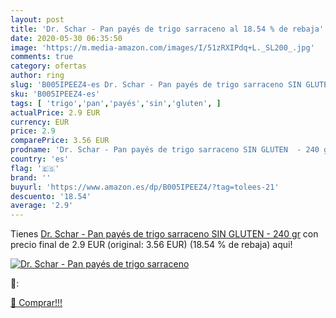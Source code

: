```yaml
---
layout: post
title: 'Dr. Schar - Pan payés de trigo sarraceno al 18.54 % de rebaja'
date: 2020-05-30 06:35:50
image: 'https://m.media-amazon.com/images/I/51zRXIPdq+L._SL200_.jpg'
comments: true
category: ofertas
author: ring
slug: 'B005IPEEZ4-es Dr. Schar - Pan payés de trigo sarraceno SIN GLUTEN - 240 gr'
sku: 'B005IPEEZ4-es'
tags: [ 'trigo','pan','payés','sin','gluten', ]
actualPrice: 2.9 EUR
currency: EUR
price: 2.9
comparePrice: 3.56 EUR
prodname: 'Dr. Schar - Pan payés de trigo sarraceno SIN GLUTEN  - 240 gr'
country: 'es'
flag: '🇪🇸'
brand: ''
buyurl: 'https://www.amazon.es/dp/B005IPEEZ4/?tag=tolees-21'
descuento: '18.54'
average: '2.9'
---
```


Tienes [Dr. Schar - Pan payés de trigo sarraceno SIN GLUTEN  - 240 gr](https://www.amazon.es/dp/B005IPEEZ4/?tag=tolees-21) con precio final de  2.9 EUR (original: 3.56 EUR) (18.54 %  de rebaja) aqui!

[![Dr. Schar - Pan payés de trigo sarraceno](https://m.media-amazon.com/images/I/51zRXIPdq+L._SL200_.jpg)](https://www.amazon.es/dp/B005IPEEZ4/?tag=tolees-21)

🔎:


[🛒 Comprar!!!](https://www.amazon.es/dp/B005IPEEZ4/?tag=tolees-21)
